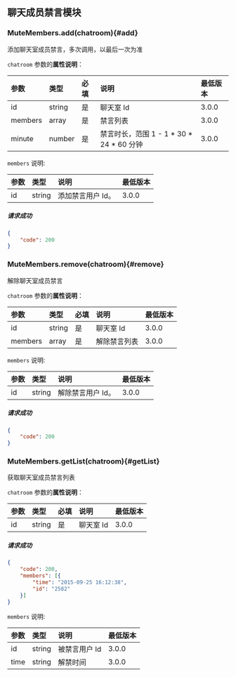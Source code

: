 ## 聊天成员禁言模块

### MuteMembers.add(chatroom){#add}

添加聊天室成员禁言，多次调用，以最后一次为准

`chatroom` 参数的**属性说明**：

| 参数   	 |	类型		| 必填	| 说明 							|最低版本		|
| :----------|:--------	|:-----	|:------------------------------|:-------- |
|	id		 |	string	|	是 	| 聊天室 Id						| 3.0.0 |
|	members  |	array	|	是 	| 禁言列表						| 3.0.0 |
|	minute 	 |	number	|	是 	| 禁言时长，范围 1 - 1 \* 30 \* 24 \* 60 分钟| 3.0.0 |

`members` 说明:

| 参数   	 |	类型		| 说明 							|最低版本		|
| :----------|:--------	|:------------------------------|:-------- |
|	id 		 |	string	| 添加禁言用户 Id。					| 3.0.0 |

##### 请求成功

```json
{
    "code": 200
}
```

### MuteMembers.remove(chatroom){#remove}

解除聊天室成员禁言

`chatroom` 参数的**属性说明**：

| 参数   	 |	类型		| 必填	| 说明 							|最低版本		|
| :----------|:--------	|:-----	|:------------------------------|:-------- |
|	id		 |	string	|	是 	| 聊天室 Id						| 3.0.0 |
|	members  |	array	|	是 	| 解除禁言列表					| 3.0.0 |

`members` 说明:

| 参数   	 |	类型		| 说明 							|最低版本		|
| :----------|:--------	|:------------------------------|:-------- |
|	id 		 |	string	| 解除禁言用户 Id。					| 3.0.0 |

##### 请求成功

```json
{
    "code": 200
}
```
### MuteMembers.getList(chatroom){#getList}

获取聊天室成员禁言列表

`chatroom` 参数的**属性说明**：

| 参数   	 |	类型		| 必填	| 说明 							|最低版本		|
| :----------|:--------	|:-----	|:------------------------------|:-------- |
|	id		 |	string	|	是 	| 聊天室 Id						| 3.0.0 |

##### 请求成功

```json
{
	"code": 200,
	"members": [{
		"time": "2015-09-25 16:12:38",
		"id": "2582"
	}]
}
```

`members` 说明:

| 参数   	 |	类型		| 说明 							|最低版本		|
| :----------|:--------	|:------------------------------|:-------- |
|	id 		 |	string	| 被禁言用户 Id				| 3.0.0|
|	time	 |	string	| 解禁时间						| 3.0.0 |
